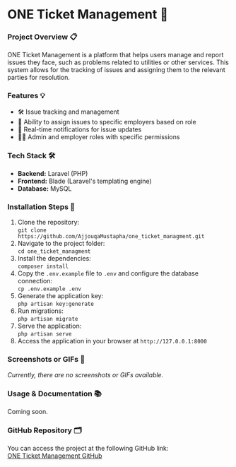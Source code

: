 # ONE Ticket Management 🚀

### Project Overview 📋
ONE Ticket Management is a platform that helps users manage and report issues they face, such as problems related to utilities or other services. This system allows for the tracking of issues and assigning them to the relevant parties for resolution.

### Features 💡
- 🛠️ Issue tracking and management
- 🎯 Ability to assign issues to specific employers based on role
- 🔔 Real-time notifications for issue updates
- 👨‍💼 Admin and employer roles with specific permissions

### Tech Stack 🛠️
- **Backend:** Laravel (PHP)
- **Frontend:** Blade (Laravel's templating engine)
- **Database:** MySQL

### Installation Steps 📝
1. Clone the repository:  
   `git clone https://github.com/AjjouqaMustapha/one_ticket_managment.git`
2. Navigate to the project folder:  
   `cd one_ticket_managment`
3. Install the dependencies:  
   `composer install`
4. Copy the `.env.example` file to `.env` and configure the database connection:  
   `cp .env.example .env`
5. Generate the application key:  
   `php artisan key:generate`
6. Run migrations:  
   `php artisan migrate`
7. Serve the application:  
   `php artisan serve`
8. Access the application in your browser at `http://127.0.0.1:8000`

### Screenshots or GIFs 📸
*Currently, there are no screenshots or GIFs available.*

### Usage & Documentation 📚
Coming soon.

### GitHub Repository 🗂️
You can access the project at the following GitHub link:  
[ONE Ticket Management GitHub](https://github.com/AjjouqaMustapha/one_ticket_managment/)

